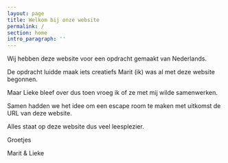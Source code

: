 ```yaml
---
layout: page
title: Welkom bij onze website
permalink: /
section: home
intro_paragraph: ''
---
```

Wij hebben deze website voor een opdracht gemaakt van Nederlands.

De opdracht luidde maak iets creatiefs Marit (ik) was al met deze website begonnen.

Maar Lieke bleef over dus toen vroeg ik of ze met mij wilde samenwerken.

Samen hadden we het idee om een escape room te maken met uitkomst de URL van deze website.

Alles staat op deze website dus veel leesplezier.

Groetjes

Marit & Lieke
